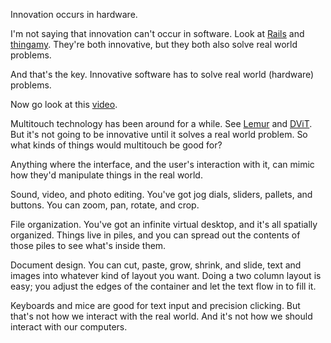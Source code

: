 <!--
title: Innovation occurs in hardware
created: 14 February 2006 - 7:05 am
updated: 14 February 2006 - 8:04 am
slug: novel-hardware
tags: interfaces
-->

Innovation occurs in hardware.

I'm not saying that innovation can't occur in software. Look at [Rails][] and [thingamy][]. They're both innovative, but they both also solve real world problems.

And that's the key. Innovative software has to solve real world (hardware) problems.

Now go look at this [video][].

Multitouch technology has been around for a while. See [Lemur][] and [DViT][]. But it's not going to be innovative until it solves a real world problem. So what kinds of things would multitouch be good for?

Anything where the interface, and the user's interaction with it, can mimic how they'd manipulate things in the real world.

Sound, video, and photo editing. You've got jog dials, sliders, pallets, and buttons. You can zoom, pan, rotate, and crop.

File organization. You've got an infinite virtual desktop, and it's all spatially organized. Things live in piles, and you can spread out the contents of those piles to see what's inside them.

Document design. You can cut, paste, grow, shrink, and slide, text and images into whatever kind of layout you want. Doing a two column layout is easy; you adjust the edges of the container and let the text flow in to fill it.

Keyboards and mice are good for text input and precision clicking. But that's not how we interact with the real world. And it's not how we should interact with our computers.

[Rails]: http://rubyonrails.org/ "Ruby on Rails: Web development that doesn't hurt"

[thingamy]: http://www.thingamy.com/ "thingamy: stuff to run your business"

[video]: http://mblog.lib.umich.edu/%7Erdivecha/archives/2006/02/the_world_of_sm.html "Vic Divecha (Vic Divecha's Official Tech Blog): The World of Smartboards, Sympodiums is about to change"

[Lemur]: http://jazzmutant.com/lemur_overview.php "Lemur (JazzMutant): The Multitouch Control Surface"

[DViT]: http://smarttech.com/dvit/index.asp "DViT (SMART Technologies): Digital Vision Touch Technology"
